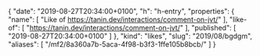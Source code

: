 {
  "date": "2019-08-27T20:34:00+0100",
  "h": "h-entry",
  "properties": {
    "name": [
      "Like of https://tanin.dev/interactions/comment-on-jvt/"
    ],
    "like-of": [
      "https://tanin.dev/interactions/comment-on-jvt/"
    ],
    "published": [
      "2019-08-27T20:34:00+0100"
    ]
  },
  "kind": "likes",
  "slug": "2019/08/bgdgm",
  "aliases": [
    "/mf2/8a360a7b-5aca-4f98-b3f3-1ffe105b8bcb/"
  ]
}
